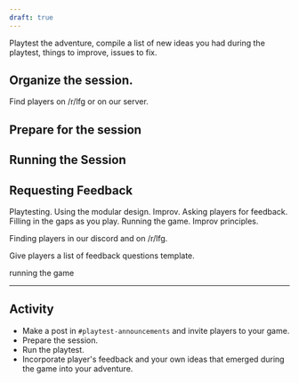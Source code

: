 ```yaml
---
draft: true
---
```


Playtest the adventure, compile a list of new ideas you had during the playtest, things to improve, issues to fix.  

## Organize the session.
Find players on /r/lfg or on our server.

## Prepare for the session


## Running the Session

## Requesting Feedback

Playtesting. Using the modular design. Improv. Asking players for feedback. Filling in the gaps as you play. Running the game. Improv principles.

Finding players in our discord and on /r/lfg.

Give players a list of feedback questions template.

running the game

---

## Activity
- Make a post in  `#playtest-announcements` and invite players to your game.
- Prepare the session.
- Run the playtest.
- Incorporate player's feedback and your own ideas that emerged during the game into your adventure.